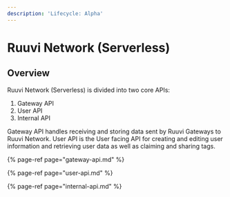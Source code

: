 ```yaml
---
description: 'Lifecycle: Alpha'
---
```


# Ruuvi Network \(Serverless\)

## Overview

Ruuvi Network \(Serverless\) is divided into two core APIs:

1. Gateway API
2. User API
3. Internal API

Gateway API handles receiving and storing data sent by Ruuvi Gateways to Ruuvi Network. User API is the User facing API for creating and editing user information and retrieving user data as well as claiming and sharing tags.

{% page-ref page="gateway-api.md" %}

{% page-ref page="user-api.md" %}

{% page-ref page="internal-api.md" %}









